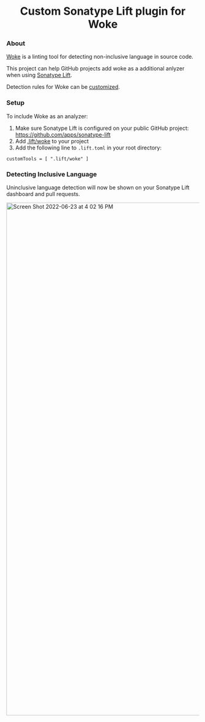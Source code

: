 <h1 align="center">Custom Sonatype Lift plugin for Woke</h1>

### About

[Woke](https://docs.getwoke.tech/) is a linting tool for detecting non-inclusive language in source code.

This project can help GitHub projects add woke as a additional anlyzer when using [Sonatype Lift](https://help.sonatype.com/lift/about-sonatype-lift).

Detection rules for Woke can be [customized](https://docs.getwoke.tech/rules/).

### Setup

To include Woke as an analyzer:
1. Make sure Sonatype Lift is configured on your public GitHub project: https://github.com/apps/sonatype-lift
2. Add [.lift/woke](https://github.com/theresa-m/lift-woke-plugin/blob/main/.lift/woke) to your project
3. Add the following line to `.lift.toml` in your root directory:

`customTools = [ ".lift/woke" ]`

### Detecting Inclusive Language

Uninclusive language detection will now be shown on your Sonatype Lift dashboard and pull requests.

<img width="1340" alt="Screen Shot 2022-06-23 at 4 02 16 PM" src="https://user-images.githubusercontent.com/12902323/175387193-49d89734-d669-4671-9414-e26d6843efc2.png">
